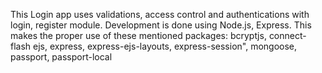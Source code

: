  This Login app uses validations, access control and authentications with login, register module. Development is done using Node.js, Express.
 This makes the proper use of these mentioned packages:
    bcryptjs,
    connect-flash
    ejs,
    express,
    express-ejs-layouts,
    express-session",
    mongoose,
    passport,
    passport-local
